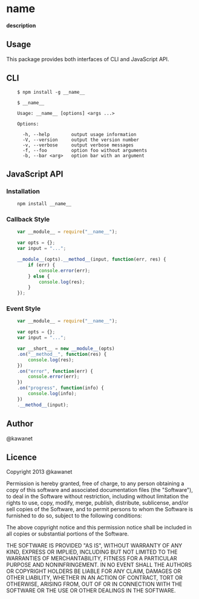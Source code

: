 # __name__

__description__

## Usage

This package provides both interfaces of CLI and JavaScript API.

## CLI

```
    $ npm install -g __name__

    $ __name__

    Usage: __name__ [options] <args ...>

    Options:

      -h, --help        output usage information
      -V, --version     output the version number
      -v, --verbose     output verbose messages
      -f, --foo         option foo without arguments
      -b, --bar <arg>   option bar with an argument
```

## JavaScript API

### Installation

```sh
    npm install __name__
```

### Callback Style

```javascript
    var __module__ = require("__name__");

    var opts = {};
    var input = "...";

    __module__(opts).__method__(input, function(err, res) {
        if (err) {
            console.error(err);
        } else {
            console.log(res);
        }
    });
```

### Event Style

```javascript
    var __module__ = require("__name__");

    var opts = {};
    var input = "...";

    var __short__ = new __module__(opts)
    .on("__method__", function(res) {
        console.log(res);
    })
    .on("error", function(err) {
        console.error(err);
    })
    .on("progress", function(info) {
        console.log(info);
    })
    .__method__(input);
```

## Author

@kawanet

## Licence

Copyright 2013 @kawanet

Permission is hereby granted, free of charge, to any person obtaining
a copy of this software and associated documentation files (the
"Software"), to deal in the Software without restriction, including
without limitation the rights to use, copy, modify, merge, publish,
distribute, sublicense, and/or sell copies of the Software, and to
permit persons to whom the Software is furnished to do so, subject to
the following conditions:

The above copyright notice and this permission notice shall be
included in all copies or substantial portions of the Software.

THE SOFTWARE IS PROVIDED "AS IS", WITHOUT WARRANTY OF ANY KIND,
EXPRESS OR IMPLIED, INCLUDING BUT NOT LIMITED TO THE WARRANTIES OF
MERCHANTABILITY, FITNESS FOR A PARTICULAR PURPOSE AND
NONINFRINGEMENT. IN NO EVENT SHALL THE AUTHORS OR COPYRIGHT HOLDERS BE
LIABLE FOR ANY CLAIM, DAMAGES OR OTHER LIABILITY, WHETHER IN AN ACTION
OF CONTRACT, TORT OR OTHERWISE, ARISING FROM, OUT OF OR IN CONNECTION
WITH THE SOFTWARE OR THE USE OR OTHER DEALINGS IN THE SOFTWARE.
